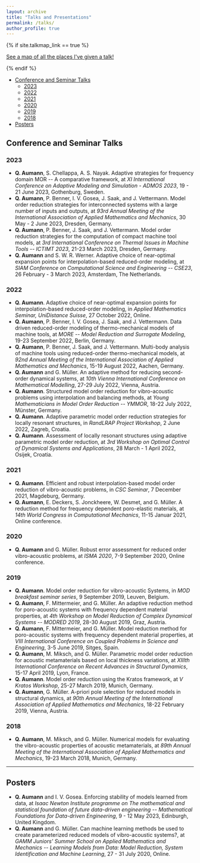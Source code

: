 ```yaml
---
layout: archive
title: "Talks and Presentations"
permalink: /talks/
author_profile: true
---
```


{% if site.talkmap_link == true %}

<p style="text-decoration:underline;"><a href="/talkmap.html">See a map of all the places I've given a talk!</a></p>

{% endif %}

- [Conference and Seminar Talks](#conference-and-seminar-talks)
  - [2023](#2023)
  - [2022](#2022)
  - [2021](#2021)
  - [2020](#2020)
  - [2019](#2019)
  - [2018](#2018)
- [Posters](#posters)

## Conference and Seminar Talks

### 2023

- **Q. Aumann**, S. Chellappa, A. S. Nayak. Adaptive strategies for frequency domain MOR -- A comparative framework, at _XI International Conference on Adaptive Modeling and Simulation - ADMOS 2023_, 19 - 21 June 2023, Gothenburg, Sweden.
- **Q. Aumann**, P. Benner, I. V. Gosea, J. Saak, and J. Vettermann. Model order reduction strategies for interconnected systems with a large number of inputs and outputs, at _93rd Annual Meeting of the International Association of Applied Mathematics and Mechanics_, 30 May - 2 June 2023, Dresden, Germany.
- **Q. Aumann**, P. Benner, J. Saak, and J. Vettermann. Model order reduction strategies for the computation of compact machine tool models, at _3rd International Conference on Thermal Issues in Machine Tools -- ICTIMT 2023_, 21-23 March 2023, Dresden, Germany.
- **Q. Aumann** and S. W. R. Werner. Adaptive choice of near-optimal expansion points for interpolation-based reduced-order modeling, at _SIAM Conference on Computational Science and Engineering -- CSE23_, 26 February - 3 March 2023, Amsterdam, The Netherlands.

### 2022

- **Q. Aumann**. Adaptive choice of near-optimal expansion points for interpolation-based reduced-order modeling, in _Applied Mathematics Seminar, UniDistance Suisse_, 27 October 2022, Online.
- **Q. Aumann**, P. Benner, I. V. Gosea, J. Saak, and J. Vettermann. Data driven reduced-order modeling of thermo-mechanical models of machine tools, at _MORE -- Model Reduction and Surrogate Modeling_, 19-23 September 2022, Berlin, Germany.
- **Q. Aumann**, P. Benner, J. Saak, and J. Vettermann. Multi-body analysis of machine tools using reduced-order thermo-mechanical models, at _92nd Annual Meeting of the International Association of Applied Mathematics and Mechanics_, 15-19 August 2022, Aachen, Germany.
- **Q. Aumann** and G. Müller. An adaptive method for reducing second-order dynamical systems, at _10th Vienna International Conference on Mathematical Modelling_, 27-29 July 2022, Vienna, Austria.
- **Q. Aumann**. Structured model order reduction for vibro-acoustic problems using interpolation and balancing methods, at _Young Mathematicians in Model Order Reduction -- YMMOR_, 18-22 July 2022, Münster, Germany.
- **Q. Aumann**. Adaptive parametric model order reduction strategies for locally resonant structures, in _RandLRAP Project Workshop_, 2 June 2022, Zagreb, Croatia.
- **Q. Aumann**. Assessment of locally resonant structures using adaptive parametric model order reduction, at _3rd Workshop on Optimal Control of Dynamical Systems and Applications_, 28 March - 1 April 2022, Osijek, Croatia.


### 2021

- **Q. Aumann**. Efficient and robust interpolation-based model order reduction of vibro-acoustic problems, in _CSC Seminar_, 7 December 2021, Magdeburg, Germany.
- **Q. Aumann**, E. Deckers, S. Jonckheere, W. Desmet, and G.  Müller. A reduction method for frequency dependent poro-elastic materials, at _14th World Congress in Computational Mechanics_, 11-15 Januar 2021, Online conference.


### 2020

- **Q. Aumann** and G. Müller. Robust error assessment for reduced order vibro-acoustic problems, at _ISMA 2020_, 7-9 September 2020, Online conference.


### 2019

- **Q. Aumann**. Model order reduction for vibro-acoustic Systems, in _MOD breakfast seminar series_, 9 September 2019, Leuven, Belgium.
- **Q. Aumann**, F. Mittermeier, and G. Müller. An adaptive reduction method for poro-acoustic systems with frequency dependent material properties, at _4th Workshop on Model Reduction of Complex Dynamical Systems -- MODRED 2019_, 28-30 August 2019, Graz, Austria.
- **Q. Aumann**, F. Mittermeier, and G. Müller. Model reduction method for poro-acoustic systems with frequency dependent material properties, at _VIII International Conference on Coupled Problems in Science and Engineering_, 3-5 June 2019, Sitges, Spain.
- **Q. Aumann**, M. Miksch, and G. Müller. Parametric model order reduction for acoustic metamaterials based on local thickness variations, at _XIIIth International Conference on Recent Advances in Structural Dynamics_, 15-17 April 2019, Lyon, France.
- **Q. Aumann**. Model order reduction using the Kratos framework, at _V Kratos Workshop_, 25-27 March 2019, Munich, Germany.
- **Q. Aumann**, G. Müller. A-priori pole selection for reduced models in structural dynamics, at _90th Annual Meeting of the International Association of Applied Mathematics and Mechanics_, 18-22 February 2019, Vienna, Austria.


### 2018

- **Q. Aumann**, M. Miksch, and G. Müller. Numerical models for evaluating the vibro-acoustic properties of acoustic metamaterials, at _89th Annual Meeting of the International Association of Applied Mathematics and Mechanics_, 19-23 March 2018, Munich, Germany.


---
## Posters

- **Q. Aumann** and I. V. Gosea. Enforcing stability of models learned from data, at _Isaac Newton Institute programme on The mathematical and statistical foundation of future data-driven engineering -- Mathematical Foundations for Data-driven Engineering_, 9 - 12 May 2023, Edinburgh, United Kingdom.
- **Q. Aumann** and G. Müller. Can machine learning methods be used to create parameterized reduced models of vibro-acoustic systems?, at _GAMM Juniors' Summer School on Applied Mathematics and Mechanics -- Learning Models from Data: Model Reduction, System Identification and Machine Learning_, 27 - 31 July 2020, Online.

